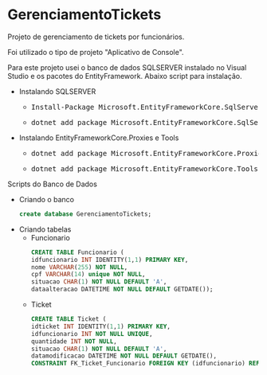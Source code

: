 # GerenciamentoTickets

Projeto de gerenciamento de tickets por funcionários.

Foi utilizado o tipo de projeto "Aplicativo de Console".

Para este projeto usei o banco de dados SQLSERVER instalado no Visual Studio e os pacotes do EntityFramework. Abaixo script para instalação.
- Instalando SQLSERVER
  - <pre>Install-Package Microsoft.EntityFrameworkCore.SqlServer</pre>
  - <pre>dotnet add package Microsoft.EntityFrameworkCore.SqlServer</pre>
- Instalando EntityFrameworkCore.Proxies e Tools
  - <pre>dotnet add package Microsoft.EntityFrameworkCore.Proxies</pre>
  - <pre>dotnet add package Microsoft.EntityFrameworkCore.Tools</pre>

Scripts do Banco de Dados

- Criando o banco
  ```sql
  create database GerenciamentoTickets;
  ```
- Criando tabelas
  - Funcionario
    ```sql
    CREATE TABLE Funcionario (
    idfuncionario INT IDENTITY(1,1) PRIMARY KEY,
    nome VARCHAR(255) NOT NULL,
    cpf VARCHAR(14) unique NOT NULL,
    situacao CHAR(1) NOT NULL DEFAULT 'A',
    dataalteracao DATETIME NOT NULL DEFAULT GETDATE());
  - Ticket
    ```sql
    CREATE TABLE Ticket (
    idticket INT IDENTITY(1,1) PRIMARY KEY,
    idfuncionario INT NOT NULL UNIQUE,
    quantidade INT NOT NULL,
    situacao CHAR(1) NOT NULL DEFAULT 'A',
    datamodificacao DATETIME NOT NULL DEFAULT GETDATE(),
    CONSTRAINT FK_Ticket_Funcionario FOREIGN KEY (idfuncionario) REFERENCES Funcionario(idfuncionario));
